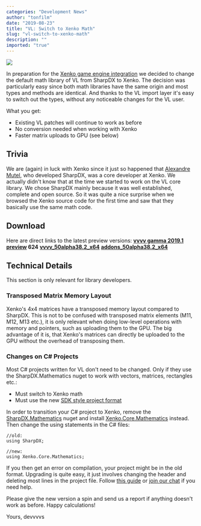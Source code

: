 ```yaml
---
categories: "Development News"
author: "tonfilm"
date: "2019-08-23"
title: "VL: Switch to Xenko Math"
slug: "vl-switch-to-xenko-math"
description: ""
imported: "true"
---
```



![](SharpDX_to_Xenko.png)

In preparation for the [Xenko game engine integration](/blog/2018/vl-xenko-3d-engine-update-2) we decided to change the default math library of VL from SharpDX to Xenko. The decision was particularly easy since both math libraries have the same origin and most types and methods are identical. And thanks to the VL import layer it's easy to switch out the types, without any noticeable changes for the VL user.

What you get:
* Existing VL patches will continue to work as before
* No conversion needed when working with Xenko
* Faster matrix uploads to GPU (see below)

## Trivia
We are (again) in luck with Xenko since it just so happened that [Alexandre Mutel](https://github.com/xoofx), who developed SharpDX, was a core developer at Xenko. We actually didn't know that at the time we started to work on the VL core library. We chose SharpDX mainly because it was well established, complete and open source. So it was quite a nice surprise when we browsed the Xenko source code for the first time and saw that they basically use the same math code.

## Download
Here are direct links to the latest preview versions:
**[vvvv gamma 2019.1 preview](http://teamcity.vvvv.org/guestAuth/app/rest/builds/id:30533/artifacts/content/vvvv_gamma_2019.1.0-0624-g5df7a10830_setup.exe) 624**
**[vvvv_50alpha38.2_x64](http://teamcity.vvvv.org/guestAuth/app/rest/builds/id:30539/artifacts/content/vvvv_50alpha38.2_x64.zip)**
**[addons_50alpha38.2_x64](http://teamcity.vvvv.org/guestAuth/app/rest/builds/id:30539/artifacts/content/addons_50alpha38.2_x64.zip)**

## Technical Details
This section is only relevant for library developers.

### Transposed Matrix Memory Layout
Xenko's 4x4 matrices have a transposed memory layout compared to SharpDX. This is not to be confused with transposed matrix elements (M11, M12, M13 etc.), it is only relevant when doing low-level operations with memory and pointers, such as uploading them to the GPU. The big advantage of it is, that Xenko's matrices can directly be uploaded to the GPU without the overhead of transposing them.

### Changes on C# Projects
Most C# projects written for VL don't need to be changed. Only if they use the SharpDX.Mathematics nuget to work with vectors, matrices, rectangles etc.:

* Must switch to Xenko math
* Must use the new [SDK style project format](https://docs.microsoft.com/en-us/nuget/resources/check-project-format)

In order to transition your C# project to Xenko, remove the [SharpDX.Mathematics](https://www.nuget.org/packages/SharpDX.Mathematics/) nuget and install [Xenko.Core.Mathematics](https://www.nuget.org/packages/Xenko.Core.Mathematics) instead. Then change the using statements in the C# files:
```
//old:
using SharpDX;

//new:
using Xenko.Core.Mathematics;
```

If you then get an error on compilation, your project might be in the old format. Upgrading is quite easy, it just involves changing the header and deleting most lines in the project file. Follow [this guide](https://natemcmaster.com/blog/2017/03/09/vs2015-to-vs2017-upgrade) or [join our chat](https://riot.im/app/#/room/#vvvv:matrix.org) if you need help.

Please give the new version a spin and send us a report if anything doesn't work as before.
Happy calculations!

Yours,
devvvvs